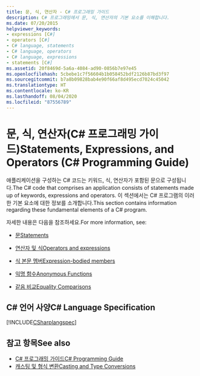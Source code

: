 ```yaml
---
title: 문, 식, 연산자 - C# 프로그래밍 가이드
description: C# 프로그래밍에서 문, 식, 연산자의 기본 요소를 이해합니다.
ms.date: 07/20/2015
helpviewer_keywords:
- expressions [C#]
- operators [C#]
- C# language, statements
- C# language, operators
- C# language, expressions
- statements [C#]
ms.assetid: 20f8469d-5a6a-4084-ad90-0856b7e97e45
ms.openlocfilehash: 5cbebe1c7f56604b1b058452bdf2126b87bd3f97
ms.sourcegitcommit: b7a8b09828bab4e90f66af8d495ecd7024c45042
ms.translationtype: HT
ms.contentlocale: ko-KR
ms.lasthandoff: 08/04/2020
ms.locfileid: "87556789"
---
```

# <a name="statements-expressions-and-operators-c-programming-guide"></a><span data-ttu-id="f87b1-103">문, 식, 연산자(C# 프로그래밍 가이드)</span><span class="sxs-lookup"><span data-stu-id="f87b1-103">Statements, Expressions, and Operators (C# Programming Guide)</span></span>

<span data-ttu-id="f87b1-104">애플리케이션을 구성하는 C# 코드는 키워드, 식, 연산자가 포함된 문으로 구성됩니다.</span><span class="sxs-lookup"><span data-stu-id="f87b1-104">The C# code that comprises an application consists of statements made up of keywords, expressions and operators.</span></span> <span data-ttu-id="f87b1-105">이 섹션에서는 C# 프로그램의 이러한 기본 요소에 대한 정보를 소개합니다.</span><span class="sxs-lookup"><span data-stu-id="f87b1-105">This section contains information regarding these fundamental elements of a C# program.</span></span>

 <span data-ttu-id="f87b1-106">자세한 내용은 다음을 참조하세요.</span><span class="sxs-lookup"><span data-stu-id="f87b1-106">For more information, see:</span></span>

- [<span data-ttu-id="f87b1-107">문</span><span class="sxs-lookup"><span data-stu-id="f87b1-107">Statements</span></span>](statements.md)

- [<span data-ttu-id="f87b1-108">연산자 및 식</span><span class="sxs-lookup"><span data-stu-id="f87b1-108">Operators and expressions</span></span>](../../language-reference/operators/index.md)

- [<span data-ttu-id="f87b1-109">식 본문 멤버</span><span class="sxs-lookup"><span data-stu-id="f87b1-109">Expression-bodied members</span></span>](expression-bodied-members.md)

- [<span data-ttu-id="f87b1-110">익명 함수</span><span class="sxs-lookup"><span data-stu-id="f87b1-110">Anonymous Functions</span></span>](anonymous-functions.md)

- [<span data-ttu-id="f87b1-111">같음 비교</span><span class="sxs-lookup"><span data-stu-id="f87b1-111">Equality Comparisons</span></span>](equality-comparisons.md)

## <a name="c-language-specification"></a><span data-ttu-id="f87b1-112">C# 언어 사양</span><span class="sxs-lookup"><span data-stu-id="f87b1-112">C# Language Specification</span></span>

[!INCLUDE[CSharplangspec](~/includes/csharplangspec-md.md)]

## <a name="see-also"></a><span data-ttu-id="f87b1-113">참고 항목</span><span class="sxs-lookup"><span data-stu-id="f87b1-113">See also</span></span>

- [<span data-ttu-id="f87b1-114">C# 프로그래밍 가이드</span><span class="sxs-lookup"><span data-stu-id="f87b1-114">C# Programming Guide</span></span>](../index.md)
- [<span data-ttu-id="f87b1-115">캐스팅 및 형식 변환</span><span class="sxs-lookup"><span data-stu-id="f87b1-115">Casting and Type Conversions</span></span>](../types/casting-and-type-conversions.md)
